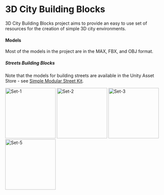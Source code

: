 3D City Building Blocks
========

3D City Building Blocks project aims to provide an easy to use set of resources for the creation of simple 3D city environments. 

#### Models ####

Most of the models in the project are in the MAX, FBX, and OBJ format.

##### Streets Building Blocks #####

Note that the models for building streets are available in the Unity Asset Store - see [Simple Modular Street Kit](https://www.assetstore.unity3d.com/#/content/13811 "Simple Modular Street Kit").

<img src="https://raw2.github.com/grey-eminence/3DCityBB/master/Models/Streets-BuildingBlocks/Screenshots/Set-1.jpg" alt="Set-1" width="160px"/> &#32; 
<img src="https://raw2.github.com/grey-eminence/3DCityBB/master/Models/Streets-BuildingBlocks/Screenshots/Set-2.jpg" alt="Set-2" width="160px"/> &#32; 
<img src="https://raw2.github.com/grey-eminence/3DCityBB/master/Models/Streets-BuildingBlocks/Screenshots/Set-3.jpg" alt="Set-3" width="160px"/> 
<img src="https://raw2.github.com/grey-eminence/3DCityBB/master/Models/Streets-BuildingBlocks/Screenshots/Set-5.jpg" alt="Set-5" width="160px"/> 


